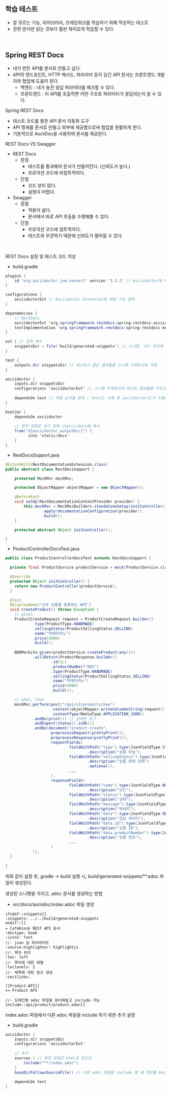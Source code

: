
## 학습 테스트

- 잘 모르는 기능, 라이브러리, 프레임워크를 학습하기 위해 작성하는 테스트
- 관련 문서만 읽는 것보다 훨씬 재미있게 학습할 수 있다.

<br />

## Spring REST Docs

- 내가 만든 API를 문서로 만들고 싶다.
- API의 엔드포인트, HTTP 메서드, 파라미터 등이 담긴 API 문서는 프론트엔드 개발자와 협업에 도움이 된다.
  - 백엔드 : 내가 놓친 응답 파라미터를 체크할 수 있다.
  - 프론트엔드 : 이 API를 호출하면 어떤 구조로 파라미터가 응답되는지 알 수 있다.

Spring REST Docs
- 테스트 코드를 통한 API 문서 자동화 도구
- API 명세를 문서로 만들고 외부에 제공함으로써 협업을 원활하게 한다.
- 기본적으로 AsciiDoc을 사용하여 문서를 제공한다.

REST Docs VS Swagger
- REST Docs
  - 장점
    - 테스트를 통과해야 문서가 만들어진다. (신뢰도가 높다.)
    - 프로덕션 코드에 비침투적이다.
  - 단점
    - 코드 양이 많다.
    - 설정이 어렵다.
- Swagger
  - 장점
    - 적용이 쉽다.
    - 문서에서 바로 API 호출을 수행해볼 수 있다.
  - 단점
    - 프로덕션 코드에 침투적이다.
    - 테스트와 무관하기 때문에 신뢰도가 떨어질 수 있다.

<br />

REST Docs 설정 및 테스트 코드 작성
- build.gradle
```java
plugins {
    id "org.asciidoctor.jvm.convert" version "3.3.2" // Asciidoctor에 대한 플러그인 추가
}

configurations {
    asciidoctorExt // Asciidoctor Extension에 대한 구성 정의
}

dependencies {
    // RestDocs
    asciidoctorExt 'org.springframework.restdocs:spring-restdocs-asciidoctor' // Asciidoctor Extension 의존성 추가
    testImplementation 'org.springframework.restdocs:spring-restdocs-mockmvc'
}

ext { // 전역 변수
    snippetsDir = file('build/generated-snippets') // 스니펫, 코드 조각에 대한 디렉토리 정의
}

test {  
    outputs.dir snippetsDir // 테스트가 끝난 결과물을 스니펫 디렉토리로 지정
}

asciidoctor {
    inputs.dir snippetsDir
    configurations 'asciidoctorExt' // 스니펫 티렉토리의 테스트 결과물을 가지고 문서 생성
          
    dependsOn test // 작업 순서를 정의 : test{} 수행 후 asciidoctor{}가 수행됨  
}

bootJar {
    dependsOn asciidoctor
    
    // 정적 파일로 보기 위해 static/docs에 복사
    from("${asciidoctor.outputDir}") {
          into 'static/docs'
    }
}
```
- RestDocsSupport.java
```java
@ExtendWith(RestDocumentationExtension.class)
public abstract class RestDocsSupport {

    protected MockMvc mockMvc;

    protected ObjectMapper objectMapper = new ObjectMapper();

    @BeforeEach
    void setUp(RestDocumentationContextProvider provider) {
        this.mockMvc = MockMvcBuilders.standaloneSetup(initController())
                .apply(documentationConfiguration(provider))
                .build();
    }

    protected abstract Object initController();

}
```
- ProductControllerDocsTest.java
```java
public class ProductControllerDocsTest extends RestDocsSupport {

  private final ProductService productService = mock(ProductService.class);

  @Override
  protected Object initController() {
    return new ProductController(productService);
  }

  @Test
  @DisplayName("신규 상품을 등록하는 API")
  void createProduct() throws Exception {
    // given
    ProductCreateRequest request = ProductCreateRequest.builder()
            .type(ProductType.HANDMADE)
            .sellingStatus(ProductSellingStatus.SELLING)
            .name("아메리카노")
            .price(4000)
            .build();
    
    BDDMockito.given(productService.createProduct(any()))
            .willReturn(ProductResponse.builder()
                    .id(1L)
                    .productNumber("001")
                    .type(ProductType.HANDMADE)
                    .sellingStatus(ProductSellingStatus.SELLING)
                    .name("아메리카노")
                    .price(4000)
                    .build());

    // when, then
    mockMvc.perform(post("/api/v1/products/new")
                    .content(objectMapper.writeValueAsString(request))
                    .contentType(MediaType.APPLICATION_JSON))
            .andDo(print()) // 상세한 로그
            .andExpect(status().isOk())
            .andDo(document("product-create",
                    preprocessRequest(prettyPrint()),
                    preprocessResponse(prettyPrint()),
                    requestFields(
                            fieldWithPath("type").type(JsonFieldType.STRING)
                                    .description("상품 타입"),
                            fieldWithPath("sellingStatus").type(JsonFieldType.STRING)
                                    .description("상품 판매 상태")
                                    .optional(),
                            ...
                    ),
                    responseFields(
                            fieldWithPath("code").type(JsonFieldType.NUMBER)
                                    .description("코드"),
                            fieldWithPath("status").type(JsonFieldType.STRING)
                                    .description("상태"),
                            fieldWithPath("message").type(JsonFieldType.STRING)
                                    .description("메세지"),
                            fieldWithPath("data").type(JsonFieldType.OBJECT)
                                    .description("응답 데이터"),
                            fieldWithPath("data.id").type(JsonFieldType.NUMBER)
                                    .description("상품 ID"),
                            fieldWithPath("data.productNumber").type(JsonFieldType.STRING)
                                    .description("상품 번호"),
                            ...
                    )
            ));
  }

}
```
위와 같이 설정 후, gradle -> build 실행 시, build/generated-snippets/**.adoc 파일이 생성된다.

생성된 스니펫을 가지고, adoc 문서를 생성하는 방법
- src/docs/asciidoc/index.adoc 파일 생성
```asciidoc
ifndef::snippets[]
:snippets: ../../build/generated-snippets
endif::[]
= CafeKiosk REST API 문서
:doctype: book
:icons: font
//- json 값 하이라이트
:source-highlighter: highlightjs
//- 목차 위치
:toc: left
//- 목차에 대한 레벨
:toclevels: 2
//- 제목에 대한 링크 생성
:sectlinks:

[[Product-API]]
== Product API

//- 도메인별 adoc 파일을 분리해놓고 include 가능
include::api/product/product.adoc[]
```

index.adoc 파일에서 다른 adoc 파일을 include 하기 위한 추가 설정
- build.gradle
```java
asciidoctor {
    inputs.dir snippetsDir
    configurations 'asciidoctorExt'
    
    // 추가
    sources { // 특정 파일만 html로 만든다.
        include("**/index.adoc")
    }
    baseDirFollowsSourceFile() // 다른 adoc 파일을 include 할 때 경로를 baseDir로 맞춘다.
    
    dependsOn test
}
```
